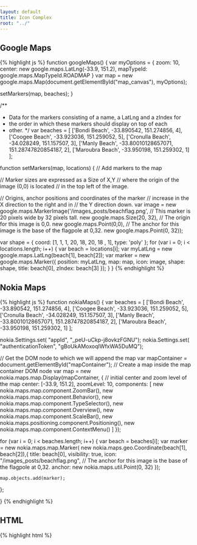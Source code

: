 ```yaml
---
layout: default
title: Icon Complex
root: "../"
---
```

 

<h2>Google Maps</h2>

{% highlight js %}
function googleMaps() {
  var myOptions = {
    zoom: 10,
    center: new google.maps.LatLng(-33.9, 151.2),
    mapTypeId: google.maps.MapTypeId.ROADMAP
  }
  var map = new google.maps.Map(document.getElementById("map_canvas"),
                                myOptions);

  setMarkers(map, beaches);
}

/**
 * Data for the markers consisting of a name, a LatLng and a zIndex for
 * the order in which these markers should display on top of each
 * other.
 */
var beaches = [
  ['Bondi Beach', -33.890542, 151.274856, 4],
  ['Coogee Beach', -33.923036, 151.259052, 5],
  ['Cronulla Beach', -34.028249, 151.157507, 3],
  ['Manly Beach', -33.80010128657071, 151.28747820854187, 2],
  ['Maroubra Beach', -33.950198, 151.259302, 1]
];

function setMarkers(map, locations) {
  // Add markers to the map

  // Marker sizes are expressed as a Size of X,Y
  // where the origin of the image (0,0) is located
  // in the top left of the image.

  // Origins, anchor positions and coordinates of the marker
  // increase in the X direction to the right and in
  // the Y direction down.
  var image = new google.maps.MarkerImage('/images_posts/beachflag.png',
      // This marker is 20 pixels wide by 32 pixels tall.
      new google.maps.Size(20, 32),
      // The origin for this image is 0,0.
      new google.maps.Point(0,0),
      // The anchor for this image is the base of the flagpole at 0,32.
      new google.maps.Point(0, 32));
   
  var shape = {
      coord: [1, 1, 1, 20, 18, 20, 18 , 1],
      type: 'poly'
  };
  for (var i = 0; i < locations.length; i++) {
    var beach = locations[i];
    var myLatLng = new google.maps.LatLng(beach[1], beach[2]);
    var marker = new google.maps.Marker({
        position: myLatLng,
        map: map, 
        icon: image,
        shape: shape,
        title: beach[0],
        zIndex: beach[3]
    });
  }
}
{% endhighlight %}

 
<h2>Nokia Maps</h2>

{% highlight js %}
function nokiaMaps()
{
  var beaches = [
  ['Bondi Beach', -33.890542, 151.274856, 4],
  ['Coogee Beach', -33.923036, 151.259052, 5],
  ['Cronulla Beach', -34.028249, 151.157507, 3],
  ['Manly Beach', -33.80010128657071, 151.28747820854187, 2],
  ['Maroubra Beach', -33.950198, 151.259302, 1]
  ];


  nokia.Settings.set( "appId", "_peU-uCkp-j8ovkzFGNU"); 
  nokia.Settings.set( "authenticationToken", "gBoUkAMoxoqIWfxWA5DuMQ");

  // Get the DOM node to which we will append the map
  var mapContainer = document.getElementById("mapContainer");
  // Create a map inside the map container DOM node
  var map = new nokia.maps.map.Display(mapContainer, {
    // initial center and zoom level of the map
    center: [-33.9, 151.2],
    zoomLevel: 10,
    components: [ 
      new nokia.maps.map.component.ZoomBar(), 
      new nokia.maps.map.component.Behavior(),
      new nokia.maps.map.component.TypeSelector(),
      new nokia.maps.map.component.Overview(),
      new nokia.maps.map.component.ScaleBar(),
      new nokia.maps.positioning.component.Positioning(), 
      new nokia.maps.map.component.ContextMenu()
    ]
  }); 

  for (var i = 0; i < beaches.length; i++) {
    var beach = beaches[i];
    var marker = new nokia.maps.map.Marker(
            new nokia.maps.geo.Coordinate(beach[1], beach[2]),{
                    title: beach[0],
                    visibility: true,
                    icon: "/images_posts/beachflag.png",
                    // The anchor for this image is the base of the flagpole at 0,32.
                    anchor: new nokia.maps.util.Point(0, 32) });

    map.objects.add(marker);
  };

}
{% endhighlight %}

<h2>HTML</h2>

{% highlight html %} 
<!DOCTYPE html>
<html>
  <head>
    <title>GoogleMaps2NokiaMaps - icon complex</title>
    <meta name="viewport" content="initial-scale=1.0, user-scalable=no">
    <meta charset="UTF-8">
    <style type="text/css">
      html, body {
       
        overflow:hidden;
      }     
      body {
        margin: 0;
        padding: 0;
        overflow: hidden;
        width: 100%;
        height: 100%;
        position: absolute;
      }

      #map_canvas {
        width: 400px;
        height: 400px;
        left: 0px;
        top: 0;
        position: absolute;
      }
      
      #mapContainer {
        width: 400px;
        height: 400px;
        left: 450px;
        top: 0;
        position: absolute;
      }
    </style>
    <!-- chamada à api do Google Maps e código que mostra o mapa do Google Maps. Coloquei em JS separados para não ficar muito confuso aqui -->
    <!--
    Include the maps javascript with sensor=true because this code is using a
    sensor (a GPS locator) to determine the user's location.
    See: https://developers.google.com/apis/maps/documentation/javascript/basics#SpecifyingSensor
    -->
    <script type="text/javascript"
        src="https://maps.googleapis.com/maps/api/js?sensor=true"></script>
          </head>
    <script type="text/javascript" src="google.js"></script>
     
    <!-- Clamada a API do Nokia Maps e código que mostra o mapa do Nokia Maps-->
    <script type="text/javascript" charset="UTF-8" src="http://api.maps.nokia.com/2.2.0//jsl.js?with=all"></script>
    <script type="text/javascript" src="/samples/icon_complex/nokia.js"></script>

  </head>  
  <body>
    <div id="map_canvas"></div>
    <div id='mapContainer'> </div>
       <script type="text/javascript"> 
        googleMaps();
         nokiaMaps(); 
       </script>
  </body>
</html>
{% endhighlight %}

<h2>Resultado</h2>

<a href="{{ page.root }}samples/icon_complex" target="_blank">Página com exemplo completo</a>

<img src="{{ page.root }}images_posts/icon_complex.png" width="900px" class="post_img" />
